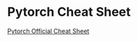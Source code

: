 
# Pytorch Cheat Sheet

[Pytorch Official Cheat Sheet](https://pytorch.org/tutorials/beginner/ptcheat.html)